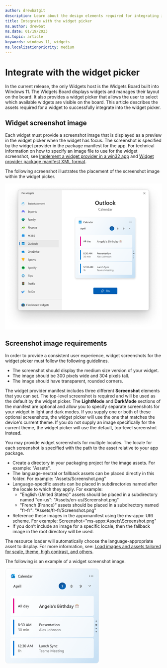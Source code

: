 ```yaml
---
author: drewbatgit
description: Learn about the design elements required for integrating into the widget picker on the Widgets Board.
title: Integrate with the widget picker
ms.author: drewbat
ms.date: 01/19/2023
ms.topic: article
keywords: windows 11, widgets
ms.localizationpriority: medium
---
```


# Integrate with the widget picker

In the current release, the only Widgets host is the Widgets Board built into Windows 11. The Widgets Board displays widgets and manages their layout on the board. It also provides a widget picker that allows the user to select which available widgets are visible on the board. This article describes the assets required for a widget to successfully integrate into the widget picker.

## Widget screenshot image

Each widget must provide a screenshot image that is displayed as a preview in the widget picker when the widget has focus. The screenshot is specified by the widget provider in the package manifest for the app. For technical information on how to specify an image file to use for the widget screenshot, see [Implement a widget provider in a win32 app](../../develop/widgets/implement-widget-provider-win32.md) and [Widget provider package manifest XML format](../../develop/widgets/widget-provider-manifest.md).

The following screenshot illustrates the placement of the screenshot image within the widget picker.

![Screenshot of the Widgets Board. The widget picker is active and a widget screenshot image is being displayed.](images/widgets-picker-screenshot.png)

## Screenshot image requirements 

In order to provide a consistent user experience, widget screenshots for the widget picker must follow the following guidelines.
 

* The screenshot should display the medium size version of your widget.
* The image should be 300 pixels wide and 304 pixels tall.
* The image should have transparent, rounded corners.

The widget provider manifest includes three different **Screenshot** elements that you can set. The top-level screenshot is required and will be used as the default by the widget picker. The **LightMode** and **DarkMode** sections of the manifest are optional and allow you to specify separate screenshots for your widget in light and dark modes. If you supply one or both of these optional screenshots, the widget picker will use the one that matches the device's current theme. If you do not supply an image specifically for the current theme, the widget picker will use the default, top-level screenshot instead.

You may provide widget screenshots for multiple locales. The locale for each screenshot is specified with the path to the asset relative to your app package.

* Create a directory in your packaging project for the image assets. For example: "Assets".
* The language-neutral or fallback assets can be placed directly in this folder. For example: "Assets/Screenshot.png"
* Language-specific assets can be placed in subdirectories named after the locale to which they apply. For example: 
  * "English (United States)" assets should be placed in a subdirectory named "en-us": "Assets/en-us/Screenshot.png"
  * "French (France)" assets should be placed in a subdirectory named "fr-fr": "Assets/fr-fr/Screenshot.png"
* Reference these images in the appxmanifest using the ms-appx: URI scheme. For example: Screenshot="ms-appx:Assets\Screenshot.png"
* If you don’t include an image for a specific locale, then the fallback image in the root directory will be used. 

The resource loader will automatically choose the language-appropriate asset to display. For more information, see: [Load images and assets tailored for scale, theme, high contrast, and others](/windows/uwp/app-resources/images-tailored-for-scale-theme-contrast#refer-to-an-image-file-from-your-app-package-manifest).




The following is an example of a widget screenshot image. 

![An example of a widget screenshot image.](./images/widgets-example-screenshot.png)



